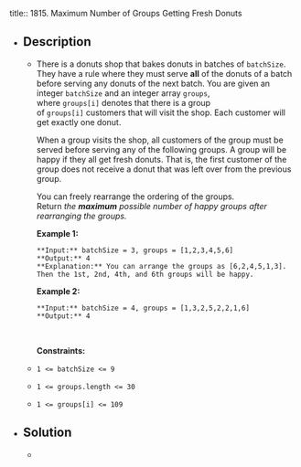 title:: 1815. Maximum Number of Groups Getting Fresh Donuts

- ## Description
	- There is a donuts shop that bakes donuts in batches of `batchSize`. They have a rule where they must serve **all** of the donuts of a batch before serving any donuts of the next batch. You are given an integer `batchSize` and an integer array `groups`, where `groups[i]` denotes that there is a group of `groups[i]` customers that will visit the shop. Each customer will get exactly one donut.
	  
	  When a group visits the shop, all customers of the group must be served before serving any of the following groups. A group will be happy if they all get fresh donuts. That is, the first customer of the group does not receive a donut that was left over from the previous group.
	  
	  You can freely rearrange the ordering of the groups. Return *the **maximum** possible number of happy groups after rearranging the groups.*
	  
	  **Example 1:**
	  
	  ```
	  **Input:** batchSize = 3, groups = [1,2,3,4,5,6]
	  **Output:** 4
	  **Explanation:** You can arrange the groups as [6,2,4,5,1,3]. Then the 1st, 2nd, 4th, and 6th groups will be happy.
	  ```
	  
	  **Example 2:**
	  
	  ```
	  **Input:** batchSize = 4, groups = [1,3,2,5,2,2,1,6]
	  **Output:** 4
	  ```
	  
	   
	  
	  **Constraints:**
	- `1 <= batchSize <= 9`
	- `1 <= groups.length <= 30`
	- `1 <= groups[i] <= 109`
- ## Solution
	- ```java
	  ```